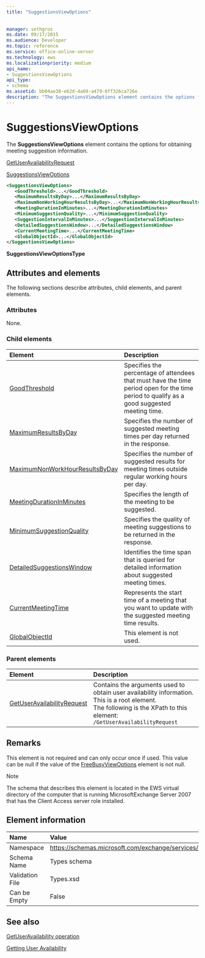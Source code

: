 ```yaml
---
title: "SuggestionsViewOptions"
 
 
manager: sethgros
ms.date: 09/17/2015
ms.audience: Developer
ms.topic: reference
ms.service: office-online-server
ms.technology: ews
ms.localizationpriority: medium
api_name:
- SuggestionsViewOptions
api_type:
- schema
ms.assetid: bb04ae38-e62d-4a69-a479-8ff326ca726e
description: "The SuggestionsViewOptions element contains the options for obtaining meeting suggestion information."
---
```


# SuggestionsViewOptions

The **SuggestionsViewOptions** element contains the options for obtaining meeting suggestion information. 
  
[GetUserAvailabilityRequest](getuseravailabilityrequest.md)
  
[SuggestionsViewOptions](suggestionsviewoptions.md)
  
```xml
<SuggestionsViewOptions>
   <GoodThreshold>...</GoodThreshold>
   <MaximumResultsByDay>...</MaximumResultsByDay>
   <MaximumNonWorkingHourResultsByDay>...</MaximumNonWorkingHourResultsByDay>
   <MeetingDurationInMinutes>...</MeetingDurationInMinutes>
   <MinimumSuggestionQuality>...</MinimumSuggestionQuality>
   <SuggestionIntervalInMinutes>...</SuggestionIntervalInMinutes>
   <DetailedSuggestionsWindow>...</DetailedSuggestionsWindow>
   <CurrentMeetingTime>...</CurrentMeetingTime>
   <GlobalObjectId>...</GlobalObjectId>
</SuggestionsViewOptions>
```

 **SuggestionsViewOptionsType**
## Attributes and elements

The following sections describe attributes, child elements, and parent elements.
  
### Attributes

None.
  
### Child elements

|**Element**|**Description**|
|:-----|:-----|
|[GoodThreshold](goodthreshold.md) <br/> |Specifies the percentage of attendees that must have the time period open for the time period to qualify as a good suggested meeting time.  <br/> |
|[MaximumResultsByDay](maximumresultsbyday.md) <br/> |Specifies the number of suggested meeting times per day returned in the response.  <br/> |
|[MaximumNonWorkHourResultsByDay](maximumnonworkhourresultsbyday.md) <br/> |Specifies the number of suggested results for meeting times outside regular working hours per day.  <br/> |
|[MeetingDurationInMinutes](meetingdurationinminutes.md) <br/> |Specifies the length of the meeting to be suggested.  <br/> |
|[MinimumSuggestionQuality](minimumsuggestionquality.md) <br/> |Specifies the quality of meeting suggestions to be returned in the response.  <br/> |
|[DetailedSuggestionsWindow](detailedsuggestionswindow.md) <br/> |Identifies the time span that is queried for detailed information about suggested meeting times.  <br/> |
|[CurrentMeetingTime](currentmeetingtime.md) <br/> |Represents the start time of a meeting that you want to update with the suggested meeting time results.  <br/> |
|[GlobalObjectId](globalobjectid.md) <br/> |This element is not used.  <br/> |
   
### Parent elements

|**Element**|**Description**|
|:-----|:-----|
|[GetUserAvailabilityRequest](getuseravailabilityrequest.md) <br/> |Contains the arguments used to obtain user availability information. This is a root element.  <br/> The following is the XPath to this element:  <br/>  `/GetUserAvailabilityRequest` <br/> |
   
## Remarks

This element is not required and can only occur once if used. This value can be null if the value of the [FreeBusyViewOptions](freebusyviewoptions.md) element is not null. 
  
> [!NOTE]
> The schema that describes this element is located in the EWS virtual directory of the computer that is running MicrosoftExchange Server 2007 that has the Client Access server role installed. 
  
## Element information

|**Name**|**Value**|
|:-----|:-----|
|Namespace  <br/> |https://schemas.microsoft.com/exchange/services/2006/types  <br/> |
|Schema Name  <br/> |Types schema  <br/> |
|Validation File  <br/> |Types.xsd  <br/> |
|Can be Empty  <br/> |False  <br/> |
   
## See also



[GetUserAvailability operation](getuseravailability-operation.md)


[Getting User Availability](https://msdn.microsoft.com/library/d4133fcb-9b0f-4e6b-aadf-a389da83516a%28Office.15%29.aspx)

